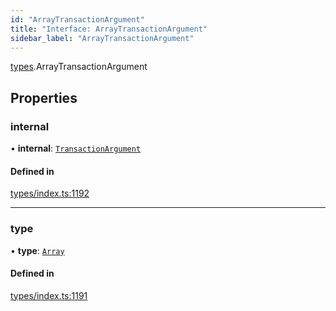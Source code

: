 ```yaml
---
id: "ArrayTransactionArgument"
title: "Interface: ArrayTransactionArgument"
sidebar_label: "ArrayTransactionArgument"
---
```


[types](../../../modules/Types/Types.md).ArrayTransactionArgument

## Properties

### internal

• **internal**: [`TransactionArgument`](../../../modules/Types/Types.md#transactionargument)

#### Defined in

[types/index.ts:1192](https://github.com/PolymeshAssociation/polymesh-sdk/blob/d4e2c127f/src/types/index.ts#L1192)

___

### type

• **type**: [`Array`](../../../enums/Types/TransactionArgumentType/TransactionArgumentType.md#array)

#### Defined in

[types/index.ts:1191](https://github.com/PolymeshAssociation/polymesh-sdk/blob/d4e2c127f/src/types/index.ts#L1191)

